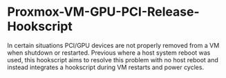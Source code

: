 # Proxmox-VM-GPU-PCI-Release-Hookscript
In certain situations PCI/GPU devices are not properly removed from a VM when shutdown or restarted. Previous where a host system reboot was used, this hookscript aims to resolve this problem with no host reboot and instead integrates a hookscript during VM restarts and power cycles.
